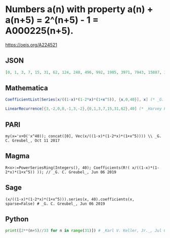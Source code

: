 # Numbers a\(n\) with property a\(n\) \+ a\(n\+5\) \= 2^\(n\+5\) \- 1 \= A000225\(n\+5\)\.
https://oeis.org/A224521
## JSON
```JSON
[0, 1, 3, 7, 15, 31, 62, 124, 248, 496, 992, 1985, 3971, 7943, 15887, 31775, 63550, 127100, 254200, 508400, 1016800, 2033601, 4067203, 8134407, 16268815, 32537631, 65075262, 130150524, 260301048, 520602096, 1041204192, 2082408385, 4164816771, 8329633543]
```
## Mathematica
```Mathematica
CoefficientList[Series[x/((1-x)*(1-2*x)*(1+x^5)), {x,0,40}], x] (* _G. C. Greubel_, Oct 11 2017 *)
```
```Mathematica
LinearRecurrence[{3,-2,0,0,-1,3,-2},{0,1,3,7,15,31,62},40] (* _Harvey P. Dale_, Apr 29 2020 *)
```
## PARI
```PARI
my(x='x+O('x^40)); concat([0], Vec(x/((1-x)*(1-2*x)*(1+x^5)))) \\ _G. C. Greubel_, Oct 11 2017
```
## Magma
```Magma
R<x>:=PowerSeriesRing(Integers(), 40); Coefficients(R!( x/((1-x)*(1-2*x)*(1+x^5)) )); // _G. C. Greubel_, Jun 06 2019
```
## Sage
```Sage
(x/((1-x)*(1-2*x)*(1+x^5))).series(x, 40).coefficients(x, sparse=False) # _G. C. Greubel_, Jun 06 2019
```
## Python
```Python
print([2**(n+5)//33 for n in range(31)]) # _Karl V. Keller, Jr._, Jul 03 2021
```
